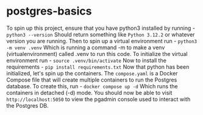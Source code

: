 # postgres-basics
To spin up this project, ensure that you have python3 installed by running -
```python3 --version```
Should return something like
```Python 3.12.2``` or whatever version you are running.
Then to spin up a virtual environment run -
```python3 -m venv .venv```
Which is running a command -m to make a venv (virtualenvironment) called .venv to run this code. To initialize the virtual environment run -
```source .venv/bin/activate```
Now to install the requirements -
```pip install requirements.txt```
Now that python has been initialized, let's spin up the containers. The `compose.yaml` is a Docker Compose file that will create multiple containers to run the Postgres database. To create this, run -
```docker compose up -d```
Which runs the containers in detached (-d) mode. You should now be able to visit 
`http://localhost:5050` to view the pgadmin console used to interact with the Postgres DB.

